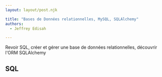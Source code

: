 ```yaml
---
layout: layout/post.njk

title: "Bases de Données relationnelles, MySQL, SQLAlchemy"
authors:
  - Jeffrey Edisah

---
```

<!-- début résumé -->

Revoir SQL, créer et gérer une base de données relationnelles, découvrir l'ORM SQLAlchemy

<!-- fin résumé -->

## SQL